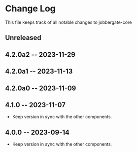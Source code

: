 # Change Log

This file keeps track of all notable changes to jobbergate-core

## Unreleased


## 4.2.0a2 -- 2023-11-29
## 4.2.0a1 -- 2023-11-13
## 4.2.0a0 -- 2023-11-09
## 4.1.0 -- 2023-11-07

- Keep version in sync with the other components.

## 4.0.0 -- 2023-09-14

- Keep version in sync with the other components.
